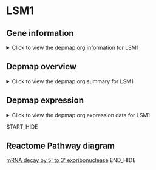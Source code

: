 <h1>LSM1</h1>

<h2>Gene information</h2>
<details>
  <summary>Click to view the depmap.org information for LSM1</summary>
  <iframe src="https://depmap.org/portal/gene/LSM1?tab=about" style="border:none;width:100%;height:800px"></iframe>
</details>

<h2>Depmap overview</h2>
<details>
  <summary>Click to view the depmap.org summary for LSM1</summary>
  <iframe src="https://depmap.org/portal/gene/LSM1?tab=overview" style="border:none;width:100%;height:800px"></iframe>
</details>

<h2>Depmap expression</h2>
<details>
  <summary>Click to view the depmap.org expression data for LSM1</summary>
  <iframe src="https://depmap.org/portal/gene/LSM1?tab=characterization" style="border:none;width:100%;height:800px"></iframe>
</details>


START_HIDE
<h2>Reactome Pathway diagram</h2>
<a href="https://reactome.org/PathwayBrowser/#/R-HSA-430039">mRNA decay by 5' to 3' exoribonuclease</a>
END_HIDE


